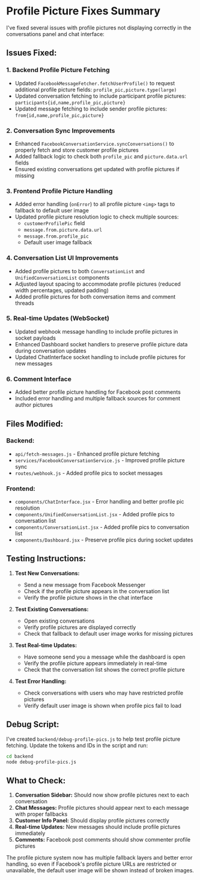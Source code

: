 # Profile Picture Fixes Summary

I've fixed several issues with profile pictures not displaying correctly in the conversations panel and chat interface:

## Issues Fixed:

### 1. **Backend Profile Picture Fetching**
- Updated `FacebookMessageFetcher.fetchUserProfile()` to request additional profile picture fields: `profile_pic,picture.type(large)`
- Updated conversation fetching to include participant profile pictures: `participants{id,name,profile_pic,picture}`
- Updated message fetching to include sender profile pictures: `from{id,name,profile_pic,picture}`

### 2. **Conversation Sync Improvements**
- Enhanced `FacebookConversationService.syncConversations()` to properly fetch and store customer profile pictures
- Added fallback logic to check both `profile_pic` and `picture.data.url` fields
- Ensured existing conversations get updated with profile pictures if missing

### 3. **Frontend Profile Picture Handling**
- Added error handling (`onError`) to all profile picture `<img>` tags to fallback to default user image
- Updated profile picture resolution logic to check multiple sources:
  - `customerProfilePic` field
  - `message.from.picture.data.url`
  - `message.from.profile_pic`
  - Default user image fallback

### 4. **Conversation List UI Improvements**
- Added profile pictures to both `ConversationList` and `UnifiedConversationList` components
- Adjusted layout spacing to accommodate profile pictures (reduced width percentages, updated padding)
- Added profile pictures for both conversation items and comment threads

### 5. **Real-time Updates (WebSocket)**
- Updated webhook message handling to include profile pictures in socket payloads
- Enhanced Dashboard socket handlers to preserve profile picture data during conversation updates
- Updated ChatInterface socket handling to include profile pictures for new messages

### 6. **Comment Interface**
- Added better profile picture handling for Facebook post comments
- Included error handling and multiple fallback sources for comment author pictures

## Files Modified:

### Backend:
- `api/fetch-messages.js` - Enhanced profile picture fetching
- `services/FacebookConversationService.js` - Improved profile picture sync
- `routes/webhook.js` - Added profile pics to socket messages

### Frontend:
- `components/ChatInterface.jsx` - Error handling and better profile pic resolution
- `components/UnifiedConversationList.jsx` - Added profile pics to conversation list
- `components/ConversationList.jsx` - Added profile pics to conversation list  
- `components/Dashboard.jsx` - Preserve profile pics during socket updates

## Testing Instructions:

1. **Test New Conversations:**
   - Send a new message from Facebook Messenger
   - Check if the profile picture appears in the conversation list
   - Verify the profile picture shows in the chat interface

2. **Test Existing Conversations:**
   - Open existing conversations
   - Verify profile pictures are displayed correctly
   - Check that fallback to default user image works for missing pictures

3. **Test Real-time Updates:**
   - Have someone send you a message while the dashboard is open
   - Verify the profile picture appears immediately in real-time
   - Check that the conversation list shows the correct profile picture

4. **Test Error Handling:**
   - Check conversations with users who may have restricted profile pictures
   - Verify default user image is shown when profile pics fail to load

## Debug Script:
I've created `backend/debug-profile-pics.js` to help test profile picture fetching. Update the tokens and IDs in the script and run:
```bash
cd backend
node debug-profile-pics.js
```

## What to Check:

1. **Conversation Sidebar:** Should now show profile pictures next to each conversation
2. **Chat Messages:** Profile pictures should appear next to each message with proper fallbacks
3. **Customer Info Panel:** Should display profile pictures correctly
4. **Real-time Updates:** New messages should include profile pictures immediately
5. **Comments:** Facebook post comments should show commenter profile pictures

The profile picture system now has multiple fallback layers and better error handling, so even if Facebook's profile picture URLs are restricted or unavailable, the default user image will be shown instead of broken images.
